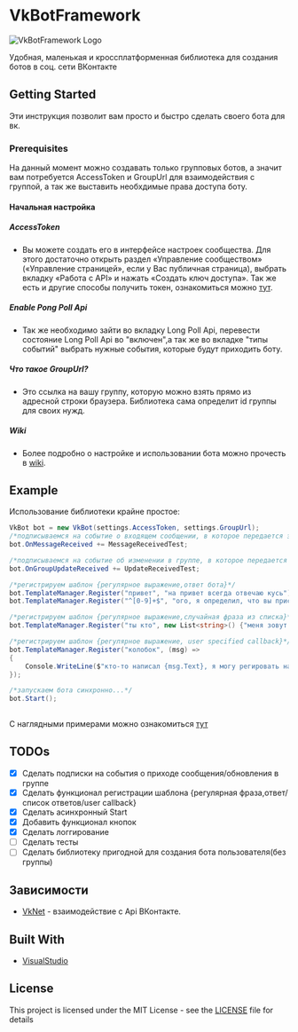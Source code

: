 # VkBotFramework
![VkBotFramework Logo](https://github.com/truecooler/VkBotFramework/raw/master/vkbotframework.png)

Удобная, маленькая и кроссплатформенная библиотека для создания ботов в соц. сети ВКонтакте
## Getting Started
Эти инструкция позволит вам просто и быстро сделать своего бота для вк.
### Prerequisites
На данный момент можно создавать только групповых ботов, а значит вам потребуется AccessToken и GroupUrl для взаимодействия с группой, а так же выставить необхдимые права доступа боту.

#### Начальная настройка
##### AccessToken
- Вы можете создать его в интерфейсе настроек сообщества. Для этого достаточно открыть раздел «Управление сообществом» («Управление страницей», если у Вас публичная страница), выбрать вкладку «Работа с API» и нажать «Создать ключ доступа». Так же есть и другие способы получить токен, ознакомиться можно [тут](https://vk.com/dev/access_token).
##### Enable Pong Poll Api
- Так же необходимо зайти во вкладку Long Poll Api, перевести состояние Long Poll Api во "включен",а так же во вкладке "типы событий" выбрать нужные события, которые будут приходить боту.
##### Что такое GroupUrl?
- Это ссылка на вашу группу, которую можно взять прямо из адресной строки браузера. Библиотека сама определит id группы для своих нужд.
##### Wiki
- Более подробно о настройке и использовании бота можно прочесть в [wiki](https://github.com/truecooler/VkBotFramework/wiki).
## Example
Использование библиотеки крайне простое:

```c#
VkBot bot = new VkBot(settings.AccessToken, settings.GroupUrl);
/*подписываемся на событие о входящем сообщении, в которое передается экземпляр сообщения*/
bot.OnMessageReceived += MessageReceivedTest; 

/*подписываемся на событие об изменении в группе, в которое передается экземпляр события в группе*/
bot.OnGroupUpdateReceived += UpdateReceivedTest; 

/*регистрируем шаблон {регулярное выражение,ответ бота}*/
bot.TemplateManager.Register("привет", "на привет всегда отвечаю кусь"); 
bot.TemplateManager.Register("^[0-9]+$", "ого, я определил, что вы прислали мне число!");

/*регистрируем шаблон {регулярное выражение,случайная фраза из списка}*/
bot.TemplateManager.Register("ты кто", new List<string>() {"меня зовут мишутка","вы о ком","не говори так со мной","а ты кто?"}); 

/*регистрируем шаблон {регулярное выражение, user specified callback}*/
bot.TemplateManager.Register("колобок", (msg) =>
{
	Console.WriteLine($"кто-то написал {msg.Text}, я могу регировать на эту фразу так, как я хочу! system(\"reboot\")");
});

/*запускаем бота синхронно...*/
bot.Start();
        
```
С наглядными примерами можно ознакомиться [тут](https://github.com/truecooler/VkBotFramework/tree/master/VkBotFramework.Examples)

## TODOs
- [x] Сделать подписки на события о приходе сообщения/обновления в группе
- [x] Сделать функционал регистрации шаблона {регулярная фраза,ответ/список ответов/user callback}
- [x] Сделать асинхронный Start
- [x] Добавить функционал кнопок
- [x] Сделать логгирование
- [ ] Сделать тесты
- [ ] Сделать библиотеку пригодной для создания бота пользователя(без группы)

## Зависимости

* [VkNet](https://github.com/vknet/vk) - взаимодействие с Api ВКонтакте.

## Built With

* [VisualStudio](http://visualstudio.com)

## License

This project is licensed under the MIT License - see the [LICENSE](LICENSE) file for details
